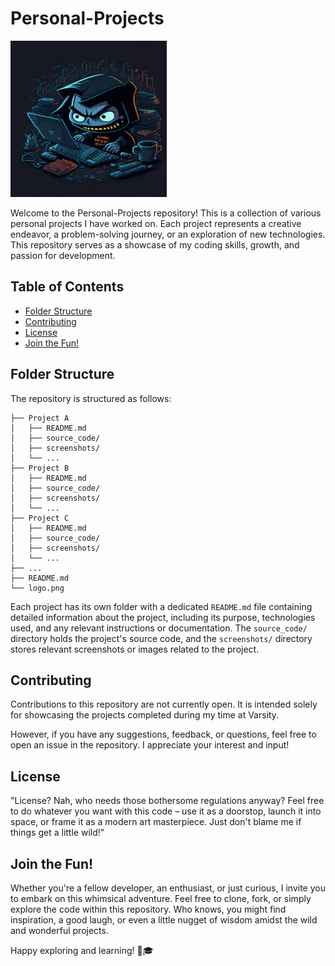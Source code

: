 # Personal-Projects
<img src="logo.png" alt="Personal Projects Logo" width="250" height="250">

Welcome to the Personal-Projects repository! This is a collection of various personal projects I have worked on. Each project represents a creative endeavor, a problem-solving journey, or an exploration of new technologies. This repository serves as a showcase of my coding skills, growth, and passion for development.

## Table of Contents

- [Folder Structure](#folder-structure)
- [Contributing](#contributing)
- [License](#license)
- [Join the Fun!](#join-the-fun)

## Folder Structure

The repository is structured as follows:

```
├── Project A
│   ├── README.md
│   ├── source_code/
│   ├── screenshots/
│   └── ...
├── Project B
│   ├── README.md
│   ├── source_code/
│   ├── screenshots/
│   └── ...
├── Project C
│   ├── README.md
│   ├── source_code/
│   ├── screenshots/
│   └── ...
├── ...
├── README.md
└── logo.png
```

Each project has its own folder with a dedicated `README.md` file containing detailed information about the project, including its purpose, technologies used, and any relevant instructions or documentation. The `source_code/` directory holds the project's source code, and the `screenshots/` directory stores relevant screenshots or images related to the project.


## Contributing

Contributions to this repository are not currently open. It is intended solely for showcasing the projects completed during my time at Varsity.

However, if you have any suggestions, feedback, or questions, feel free to open an issue in the repository. I appreciate your interest and input!

## License

"License? Nah, who needs those bothersome regulations anyway? Feel free to do whatever you want with this code – use it as a doorstop, launch it into space, or frame it as a modern art masterpiece. Just don't blame me if things get a little wild!"

## Join the Fun!

Whether you're a fellow developer, an enthusiast, or just curious, I invite you to embark on this whimsical adventure. Feel free to clone, fork, or simply explore the code within this repository. Who knows, you might find inspiration, a good laugh, or even a little nugget of wisdom amidst the wild and wonderful projects.

Happy exploring and learning! 🚀🎓
